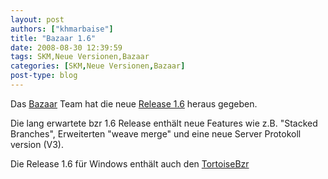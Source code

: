 ```yaml
---
layout: post
authors: ["khmarbaise"]
title: "Bazaar 1.6"
date: 2008-08-30 12:39:59
tags: SKM,Neue Versionen,Bazaar
categories: [SKM,Neue Versionen,Bazaar]
post-type: blog
---
```

Das [Bazaar](http://www.bazaar-vcs.org "Bazaar Homepage") Team hat die neue [Release 1.6](https://launchpad.net/bzr/1.6/1.6/ "ChangeLog") heraus gegeben.

Die lang erwartete bzr 1.6 Release enthält neue Features wie z.B. "Stacked Branches", Erweiterten "weave merge" und eine neue Server Protokoll version (V3).

Die Release 1.6 für Windows enthält auch den [TortoiseBzr](http://bazaar-vcs.org/TortoiseBzr "TortoiseBzr")
